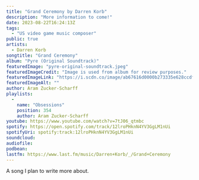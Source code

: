 ```yaml
---
title: "Grand Ceremony by Darren Korb"
description: "More information to come!"
date: 2023-08-22T16:24:13Z
tags:
  - "US video game music composer"
public: true
artists:
  - Darren Korb
songtitle: "Grand Ceremony"
album: "Pyre (Original Soundtrack)"
featuredImage: "pyre-original-soundtrack.jpeg"
featuredImageCredit: "Image is used from album for review purposes."
featuredImageLink: "https://i.scdn.co/image/ab67616d0000b273335e628ccdf95c5a4c5a4053"
featuredImageAlt: ""
author: Aram Zucker-Scharff
playlists:
  -
    name: "Obsessions"
    position: 354
    author: Aram Zucker-Scharff
youtube: https://www.youtube.com/watch?v=7tJ06_qtmbc
spotify: https://open.spotify.com/track/12lroPHknN4YV3GgLM1nUi
spotifyUri: spotify:track:12lroPHknN4YV3GgLM1nUi
soundcloud:
audiofile:
podbean:
lastfm: https://www.last.fm/music/Darren+Korb/_/Grand+Ceremony
---
```


A song I plan to write more about.
		